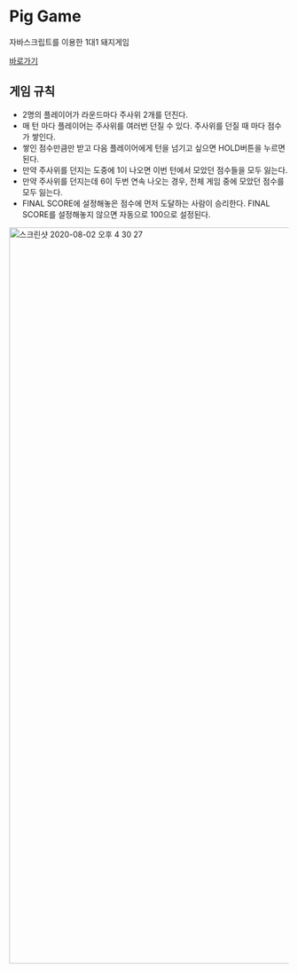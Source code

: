 # Pig Game

자바스크립트를 이용한 1대1 돼지게임

[바로가기](https://5d5ng.github.io/Pig_Game/pig_game/index.html)


## 게임 규칙

- 2명의 플레이어가 라운드마다 주사위 2개를 던진다.
- 매 턴 마다 플레이어는 주사위를 여러번 던질 수 있다. 주사위를 던질 때 마다 점수가 쌓인다.
- 쌓인 점수만큼만 받고 다음 플레이어에게 턴을 넘기고 싶으면  HOLD버튼을 누르면 된다.
- 만약 주사위를 던지는 도중에 1이 나오면 이번 턴에서 모았던 점수들을 모두 잃는다.
- 만약 주사위를 던지는데 6이 두번 연속 나오는 경우, 전체 게임 중에 모았던 점수를 모두 잃는다.
- FINAL SCORE에 설정해놓은 점수에 먼저 도달하는 사람이 승리한다. FINAL SCORE를 설정해놓지 않으면 자동으로 100으로 설정된다.

<img width="1328" alt="스크린샷 2020-08-02 오후 4 30 27" src="https://user-images.githubusercontent.com/43948697/89118384-55795800-d4e0-11ea-939f-eff0e6d33abb.png">
